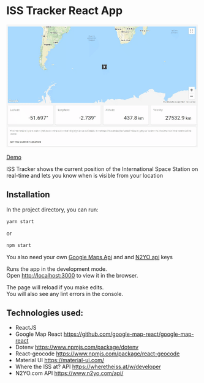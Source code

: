 # ISS Tracker React App

![ISS Tracker](/chrome-capture.gif)

[Demo](https://iss-live-tracker.herokuapp.com/)

ISS Tracker shows the current position of the International Space Station on real-time and lets you know when is visible from your location 

## Installation

In the project directory, you can run: 

```bash
yarn start
```
 or

```bash
npm start
```
You also need your own [Google Maps Api](https://cloud.google.com/maps-platform/) and 
and [N2YO api](https://www.n2yo.com/api/) keys<br />

Runs the app in the development mode. <br />
Open [http://localhost:3000](http://localhost:3000) to view it in the browser.

The page will reload if you make edits.<br />
You will also see any lint errors in the console.



## Technologies used:

* ReactJS
* Google Map React https://github.com/google-map-react/google-map-react
* Dotenv https://www.npmjs.com/package/dotenv
* React-geocode https://www.npmjs.com/package/react-geocode
* Material UI https://material-ui.com/
* Where the ISS at? API https://wheretheiss.at/w/developer
* N2YO.com API https://www.n2yo.com/api/


